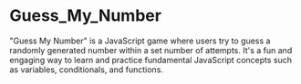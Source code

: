 # Guess_My_Number
"Guess My Number" is a JavaScript game where users try to guess a randomly generated number within a set number of attempts. It's a fun and engaging way to learn and practice fundamental JavaScript concepts such as variables, conditionals, and functions.
